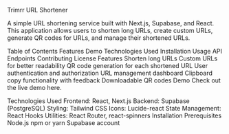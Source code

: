 Trimrr URL Shortener

A simple URL shortening service built with Next.js, Supabase, and React. This application allows users to shorten long URLs, create custom URLs, generate QR codes for URLs, and manage their shortened URLs.

Table of Contents
Features
Demo
Technologies Used
Installation
Usage
API Endpoints
Contributing
License
Features
Shorten long URLs
Custom URLs for better readability
QR code generation for each shortened URL
User authentication and authorization
URL management dashboard
Clipboard copy functionality with feedback
Downloadable QR codes
Demo
Check out the live demo here.

Technologies Used
Frontend: React, Next.js
Backend: Supabase (PostgreSQL)
Styling: Tailwind CSS
Icons: Lucide-react
State Management: React Hooks
Utilities: React Router, react-spinners
Installation
Prerequisites
Node.js
npm or yarn
Supabase account
